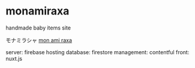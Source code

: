 # monamiraxa
handmade baby items site

モナミラシャ
[mon ami raxa](https://picbabun.com/monamiraxa)

server: firebase hosting
database: firestore
management: contentful
front: nuxt.js


